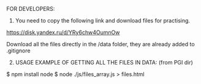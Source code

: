 FOR DEVELOPERS:

1) You need to copy the following link and download files for practising.

https://disk.yandex.ru/d/YRy6chw4OumnOw

Download all the files directly in the /data folder, they are already added to .gitignore

2) USAGE EXAMPLE OF GETTING ALL THE FILES IN DATA:
(from PGI dir)

$ npm install node
$ node ./js/files_array.js > files.html